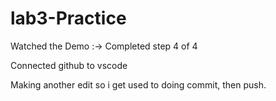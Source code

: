 # lab3-Practice

Watched the Demo :->
Completed step 4 of 4


Connected github to vscode

Making another edit so i get used to doing commit, then push.